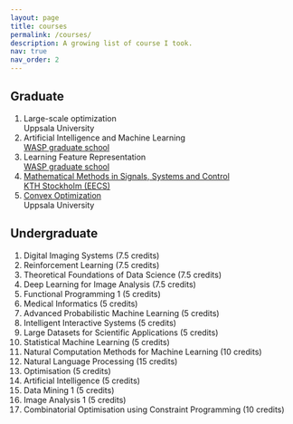 ```yaml
---
layout: page
title: courses
permalink: /courses/
description: A growing list of course I took.
nav: true
nav_order: 2
---
```


<div class="publications">
  <h2 class="year">Graduate</h2>
  <ol class="bibliography">
    <li>
      <div class="row">
      <div class="col-sm-8">
        <div class="title">Large-scale optimization</div>
      </div>
      </div>
      <div class="row">
      <div class="col-sm-8">
        <div>Uppsala University</div>
      </div>
      </div>
    </li>
    <li>
      <div class="row">
      <div class="col-sm-8">
        <div class="title">Artificial Intelligence and Machine Learning</div>
      </div>
      </div>
      <div class="row">
      <div class="col-sm-8">
        <div><a href='https://wasp-sweden.org/graduate-school/'>WASP graduate school</a></div>
      </div>
      </div>
    </li>
    <li>
      <div class="row">
      <div class="col-sm-8">
        <div class="title">Learning Feature Representation</div>
      </div>
      </div>
      <div class="row">
      <div class="col-sm-8">
        <div><a href='https://wasp-sweden.org/graduate-school/'>WASP graduate school</a></div>
      </div>
      </div>
    </li>
    <li>
      <div class="row">
      <div class="col-sm-8">
        <div class="title"><a href="https://people.kth.se/~crro/Math_Methods2022/Math_Methods.html">Mathematical Methods in Signals, Systems and Control</a></div>
      </div>
      </div>
      <div class="row">
      <div class="col-sm-8">
        <div><a href="https://www.kth.se/en/eecs/skolan-for-elektroteknik-och-datavetenskap-1.760855">KTH Stockholm (EECS) </a></div>
      </div>
      </div>
    </li>
    <li>
      <div class="row">
      <div class="col-sm-8">
        <div class="title"><a href="https://uppsala.instructure.com/courses/52871">Convex Optimization</a></div>
      </div>
      </div>
      <div class="row">
      <div class="col-sm-8">
        <div>Uppsala University</div>
      </div>
      </div>
    </li>
  </ol>
</div>

<div class="publications">
  <h2 class="year">Undergraduate</h2>
  <ol class="bibliography">
    <li>Digital Imaging Systems (7.5 credits)</li>
    <li>Reinforcement Learning (7.5 credits)</li>
    <li>Theoretical Foundations of Data Science (7.5 credits)</li>
    <li>Deep Learning for Image Analysis (7.5 credits)</li>
    <li>Functional Programming 1 (5 credits)</li>
    <li>Medical Informatics (5 credits)</li>
    <li>Advanced Probabilistic Machine Learning (5 credits)</li>
    <li>Intelligent Interactive Systems (5 credits)</li>
    <li>Large Datasets for Scientific Applications (5 credits)</li>
    <li>Statistical Machine Learning (5 credits)</li>
    <li>Natural Computation Methods for Machine Learning (10 credits)</li>
    <li>Natural Language Processing (15 credits)</li>
    <li>Optimisation (5 credits)</li>
    <li>Artificial Intelligence (5 credits)</li>
    <li>Data Mining 1 (5 credits)</li>
    <li>Image Analysis 1 (5 credits)</li>
    <li>Combinatorial Optimisation using Constraint Programming (10 credits)</li>
  </ol>
</div>
